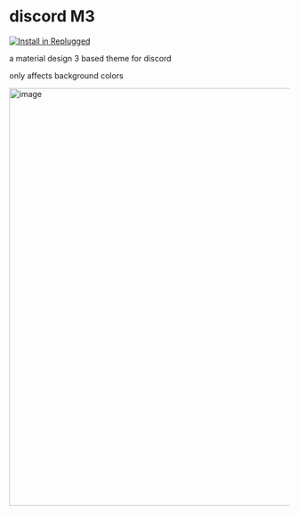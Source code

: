 # discord M3
[![Install in Replugged](https://img.shields.io/badge/-Install%20in%20Replugged-blue?style=for-the-badge&logo=none)](https://replugged.dev/install?identifier=jiltq/discord-m3&source=github)

a material design 3 based theme for discord

only affects background colors

<img width="750" alt="image" src="https://user-images.githubusercontent.com/89758063/226481930-e684e8f4-31cd-4ba7-9094-d5d8594b55cc.png">

